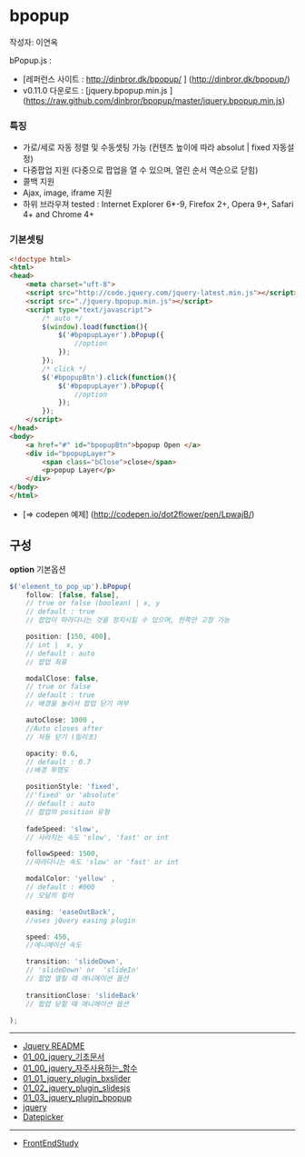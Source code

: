 # bpopup

작성자: 이연옥

bPopup.js  : 
* [레퍼런스 사이트 : http://dinbror.dk/bpopup/ ] (http://dinbror.dk/bpopup/)
* v0.11.0 다운로드 :  [jquery.bpopup.min.js ] (https://raw.github.com/dinbror/bpopup/master/jquery.bpopup.min.js)



### 특징
* 가로/세로 자동 정렬 및 수동셋팅 가능 (컨텐츠 높이에 따라 absolut | fixed 자동설정)   
* 다중팝업 지원 (다중으로 팝업을 열 수 있으며, 열린 순서 역순으로 닫힘)
* 콜백 지원
* Ajax, image, iframe 지원
* 하위 브라우져 tested :  Internet Explorer 6*-9, Firefox 2+, Opera 9+, Safari 4+ and Chrome 4+



### 기본셋팅

```html
<!doctype html>
<html>
<head>
	<meta charset="uft-8">
	<script src="http://code.jquery.com/jquery-latest.min.js"></script>
	<script src="./jquery.bpopup.min.js"></script>
	<script type="text/javascript">
		/* auto */
		$(window).load(function(){
			$('#bpopupLayer').bPopup({
				//option
			});
		});
		/* click */
		$('#bpopupBtn').click(function(){
			$('#bpopupLayer').bPopup({
				//option
			});
		});
	</script>
</head>
<body>
	<a href="#" id="bpopupBtn">bpopup Open </a>
	<div id="bpopupLayer">
		<span class="bClose">close</span>
		<p>popup Layer</p>
	</div>
</body>
</html>
```

* [=> codepen 예제] (http://codepen.io/dot2flower/pen/LpwajB/)



## 구성

**option**
기본옵션
``` javascript
$('element_to_pop_up').bPopup(
	follow: [false, false], 
	// true or false (boolean) | x, y 
	// default : true
	// 팝업이 따라다니는 것을 정지시킬 수 있으며, 한쪽만 고정 가능

	position: [150, 400], 
	// int |  x, y 
	// default : auto 
	// 팝업 좌표

	modalClose: false,  
	// true or false 
	// default : true
	// 배경을 눌러서 팝업 닫기 여부

	autoClose: 1000 ,
	//Auto closes after 
	// 자동 닫기 (밀리초)

	opacity: 0.6, 
	// default : 0.7 	
	//배경 투명도

	positionStyle: 'fixed', 
	//'fixed' or 'absolute'
	// default : auto
	// 팝업의 position 유형
	
	fadeSpeed: 'slow', 
	// 사라지는 속도 'slow', 'fast' or int

	followSpeed: 1500, 
	//따라다니는 속도 'slow' or 'fast' or int

	modalColor: 'yellow' , 	
	// default : #000	
	// 모달의 컬러 

	easing: 'easeOutBack', 
	//uses jQuery easing plugin 

	speed: 450, 
	//에니메이션 속도

	transition: 'slideDown', 
	// 'slideDown' or  'slideIn'
	// 팝업 열릴 때 애니메이션 옵션 
	
	transitionClose: 'slideBack' 
	// 팝업 닫힐 때 애니메이션 옵션

);
```


----


* [Jquery README](../README.md)
* [01_00_jquery_기초문서](01_00_jquery_기초문서.md)
* [01_00_jquery_자주사용하는_함수](01_00_jquery_자주사용하는_함수.md)
* [01_01_jquery_plugin_bxslider](01_01_jquery_plugin_bxslider.md)
* [01_02_jquery_plugin_slidesjs](01_02_jquery_plugin_slidesjs.md)
* [01_03_jquery_plugin_bpopup](01_03_jquery_plugin_bpopup.md)
* [jquery](jquery.md)
* [Datepicker](Datepicker.md)

----


* [FrontEndStudy](../../README.md)
